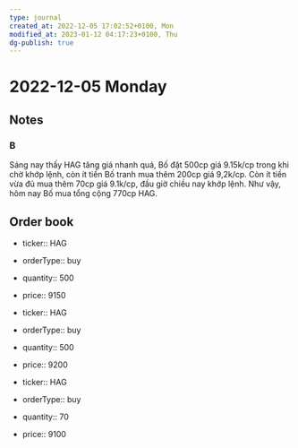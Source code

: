 ```yaml
---
type: journal
created_at: 2022-12-05 17:02:52+0100, Mon
modified_at: 2023-01-12 04:17:23+0100, Thu
dg-publish: true
---
```

# 2022-12-05 Monday

## Notes

### B

Sáng nay thấy HAG tăng giá nhanh quá, Bố đặt 500cp giá 9.15k/cp trong khi chờ khớp lệnh, còn ít tiền Bố tranh mua thêm 200cp giá 9,2k/cp.
Còn ít tiền vừa đủ mua thêm 70cp giá 9.1k/cp, đầu giờ chiều nay khớp lệnh. Như vậy, hôm nay Bố mua tổng cộng 770cp HAG.

## Order book

- ticker:: HAG
- orderType:: buy
- quantity:: 500
- price:: 9150

- ticker:: HAG
- orderType:: buy
- quantity:: 500
- price:: 9200

- ticker:: HAG
- orderType:: buy
- quantity:: 70
- price:: 9100